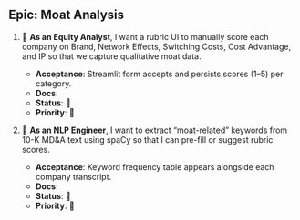 ## Epic: Moat Analysis

1. 🔴 **As an Equity Analyst**, I want a rubric UI to manually score each company on Brand, Network Effects, Switching Costs, Cost Advantage, and IP so that we capture qualitative moat data.

    * **Acceptance**: Streamlit form accepts and persists scores (1–5) per category.
   *  **Docs**: 
   * **Status**: 🔴 
   * **Priority**: 🔴
  
2. 🔴 **As an NLP Engineer**, I want to extract “moat-related” keywords from 10-K MD\&A text using spaCy so that I can pre-fill or suggest rubric scores.

    * **Acceptance**: Keyword frequency table appears alongside each company transcript.
   *  **Docs**: 
   * **Status**: 🔴 
   * **Priority**: 🔴
  